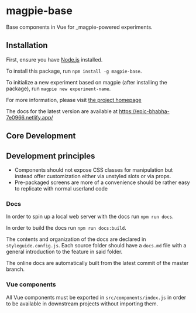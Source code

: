# magpie-base

Base components in Vue for _magpie-powered experiments.

## Installation

First, ensure you have [Node.js](https://nodejs.org/en/) installed.

To install this package, run `npm install -g magpie-base`.

To initialize a new experiment based on magpie (after installing the package), run `magpie new experiment-name`.

For more information, please visit [the project homepage](https://magpie-ea.github.io/magpie-site/)

The docs for the latest version are available at https://epic-bhabha-7e0966.netlify.app/


## Core Development

## Development principles
 * Components should not expose CSS classes for manipulation but instead offer customization either via unstyled slots or via props.
 * Pre-packaged screens are more of a convenience should be rather easy to replicate with normal userland code

### Docs
In order to spin up a local web server with the docs run `npm run docs`.

In order to build the docs run `npm run docs:build`.

The contents and organization of the docs are declared in `styleguide.config.js`. Each source folder should have a `docs.md` file with a general introduction to the feature in said folder.

The online docs are automatically built from the latest commit of the master branch.

### Vue components
All Vue components must be exported in `src/components/index.js` in order to be available in downstream projects without importing them.
